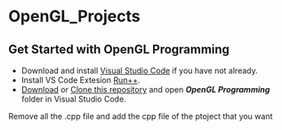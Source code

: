 # OpenGL_Projects


## Get Started with OpenGL Programming
- Download and install <a href="https://code.visualstudio.com/download" target="_blank">Visual Studio Code</a> if you have not already.
- Install VS Code Extesion <a href="https://marketplace.visualstudio.com/items?itemName=AlbinBD.run" target="_blank">Run++</a>.
- [Download](https://github.com/MdAlbinHossain/Computer-Graphics/archive/refs/heads/main.zip) or <a href="https://github.com/MdAlbinHossain/Computer-Graphics" target="_blank">Clone this repository</a> and open ***OpenGL Programming*** folder in Visual Studio Code.

Remove all the .cpp file and add the cpp file of the ptoject that you want 
